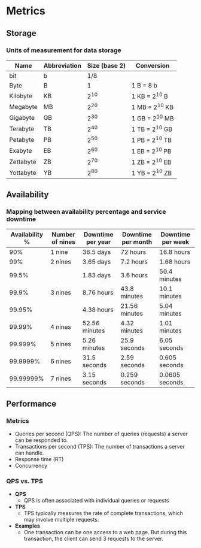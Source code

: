 # Metrics

## Storage
### Units of measurement for data storage
| Name | Abbreviation | Size (base 2) | Conversion |
|----|----|----|----|
| bit | b | 1/8 | |
| Byte | B | 1 | 1 B = 8 b |
| Kilobyte | KB | 2<sup>10</sup> | 1 KB = 2<sup>10</sup> B |
| Megabyte | MB | 2<sup>20</sup> | 1 MB = 2<sup>10</sup> KB |
| Gigabyte | GB | 2<sup>30</sup> | 1 GB = 2<sup>10</sup> MB |
| Terabyte | TB | 2<sup>40</sup> | 1 TB = 2<sup>10</sup> GB |
| Petabyte | PB | 2<sup>50</sup> | 1 PB = 2<sup>10</sup> TB |
| Exabyte | EB | 2<sup>60</sup> | 1 EB = 2<sup>10</sup> PB |
| Zettabyte | ZB | 2<sup>70</sup> | 1 ZB = 2<sup>10</sup> EB |
| Yottabyte | YB | 2<sup>80</sup> | 1 YB = 2<sup>10</sup> ZB |

## Availability
### Mapping between availability percentage and service downtime
| Availability % | Number of nines | Downtime per year | Downtime per month | Downtime per week |
|-----|-----|-----|-----|-----|
| 90% | 1 nine | 36.5 days | 72 hours | 16.8 hours |
| 99% | 2 nines | 3.65 days | 7.2 hours | 1.68 hours |
| 99.5% | | 1.83 days | 3.6 hours | 50.4 minutes |
| 99.9% | 3 nines | 8.76 hours | 43.8 minutes | 10.1 minutes |
| 99.95% | | 4.38 hours | 21.56 minutes | 5.04 minutes |
| 99.99% | 4 nines | 52.56 minutes | 4.32 minutes | 1.01 minutes |
| 99.999% | 5 nines | 5.26 minutes | 25.9 seconds | 6.05 seconds |
| 99.9999% | 6 nines | 31.5 seconds | 2.59 seconds | 0.605 seconds |
| 99.99999% | 7 nines | 3.15 seconds | 0.259 seconds | 0.0605 seconds |

## Performance
### Metrics
- Queries per second (QPS): The number of queries (requests) a server can be responded to.
- Transactions per second (TPS): The number of transactions a server can handle.
- Response time (RT)
- Concurrency

### QPS vs. TPS
- **QPS**
   - QPS is often associated with individual queries or requests
- **TPS**
   - TPS typically measures the rate of complete transactions, which may involve multiple requests.
- **Examples**
   - One transaction can be one access to a web page. But during this transaction, the client can send 3 requests to the server.
   
